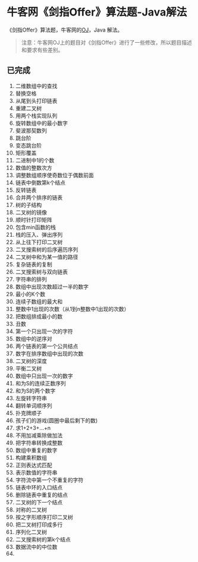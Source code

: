 # 牛客网《剑指Offer》算法题-Java解法
《剑指Offer》算法题，牛客网的[OJ](https://www.nowcoder.com/ta/coding-interviews)，Java
解法。
> 注意：牛客网OJ上的题目对《剑指Offer》进行了一些修改，所以题目描述和要求有些差别。

## 已完成
1. 二维数组中的查找
2. 替换空格
3. 从尾到头打印链表
4. 重建二叉树
5. 用两个栈实现队列
6. 旋转数组中的最小数字
7. 斐波那契数列
8. 跳台阶
9. 变态跳台阶
10. 矩形覆盖
11. 二进制中1的个数
12. 数值的整数次方
13. 调整数组顺序使奇数位于偶数前面
14. 链表中倒数第k个结点
15. 反转链表
16. 合并两个排序的链表
17. 树的子结构
18. 二叉树的镜像
19. 顺时针打印矩阵
20. 包含min函数的栈
21. 栈的压入、弹出序列
22. 从上往下打印二叉树
23. 二叉搜索树的后序遍历序列
24. 二叉树中和为某一值的路径
25. 复杂链表的复制
26. 二叉搜索树与双向链表
27. 字符串的排列
28. 数组中出现次数超过一半的数字
29. 最小的K个数
30. 连续子数组的最大和
31. 整数中1出现的次数（从1到n整数中1出现的次数）
32. 把数组排成最小的数
33. 丑数
34. 第一个只出现一次的字符
35. 数组中的逆序对
36. 两个链表的第一个公共结点
37. 数字在排序数组中出现的次数
38. 二叉树的深度
39. 平衡二叉树
40. 数组中只出现一次的数字
41. 和为S的连续正数序列
42. 和为S的两个数字
43. 左旋转字符串
44. 翻转单词顺序列
45. 扑克牌顺子
46. 孩子们的游戏(圆圈中最后剩下的数)
47. 求1+2+3+...+n
48. 不用加减乘除做加法
49. 把字符串转换成整数
50. 数组中重复的数字
51. 构建乘积数组
52. 正则表达式匹配
53. 表示数值的字符串
54. 字符流中第一个不重复的字符
55. 链表中环的入口结点
56. 删除链表中重复的结点
57. 二叉树的下一个结点
58. 对称的二叉树
59. 按之字形顺序打印二叉树
60. 把二叉树打印成多行
61. 序列化二叉树
62. 二叉搜索树的第k个结点
63. 数据流中的中位数
64. 